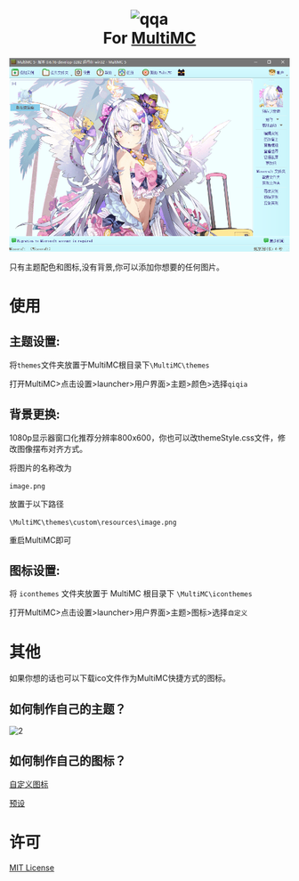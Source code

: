 <h1 align="center">
  <br>
  <img src="https://raw.githubusercontent.com/Thirace446/Multimc-CustomThemes/main/icon.ico" alt="qqa" width="100">
  <br>
  For <a href="https://multimc.org/">MultiMC</a>
  <br>
</h1>

<p align="center">
  <img alt="fd" src="./zi.png">
</p>


只有主题配色和图标,没有背景,你可以添加你想要的任何图片。

# 使用

## 主题设置: 

将`themes`文件夹放置于MultiMC根目录下`\MultiMC\themes`

打开MultiMC>点击设置>launcher>用户界面>主题>颜色>选择`qiqia`


## 背景更换:

1080p显示器窗口化推荐分辨率800x600，你也可以改themeStyle.css文件，修改图像摆布对齐方式。

将图片的名称改为

`image.png`

放置于以下路径

`\MultiMC\themes\custom\resources\image.png`

重启MultiMC即可


## 图标设置:

将 `iconthemes` 文件夹放置于 MultiMC 根目录下 `\MultiMC\iconthemes`

打开MultiMC>点击设置>launcher>用户界面>主题>图标>选择`自定义`

# 其他

如果你想的话也可以下载ico文件作为MultiMC快捷方式的图标。

## 如何制作自己的主题？

![2](https://user-images.githubusercontent.com/55902963/165738113-c99825b2-6cd5-4bf7-b5a3-36b02a3265c9.jpg)

## 如何制作自己的图标？

  <a href="https://github.com/MultiMC/Launcher/wiki/Custom-Icons/">自定义图标</a> 

  <a href="https://github.com/MultiMC/Launcher/tree/develop/launcher/resources/">预设</a> 

# 许可

[MIT License](./LICENSE.md)

